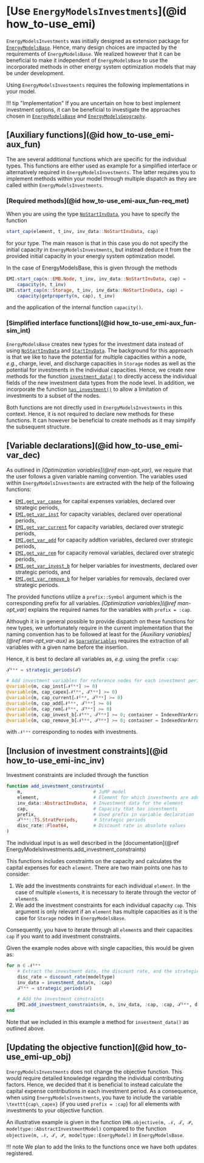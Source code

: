 # [Use `EnergyModelsInvestments`](@id how_to-use_emi)

`EnergyModelsInvestments` was initially designed as extension package for [`EnergyModelsBase`](https://energymodelsx.github.io/EnergyModelsBase.jl/).
Hence, many design choices are impacted by the requirements of `EnergyModelsBase`.
We realized however that it can be beneficial to make it independent of `EnergyModelsBase` to use the incorporated methods in other energy system optimization models that may be under development.

Using `EnergyModelsInvestments` requires the following implementations in your model.

!!! tip "Implementation"
    If you are uncertain on how to best implement investment options, it can be beneficial to investigate the approaches chosen in [`EnergyModelsBase`](https://github.com/EnergyModelsX/EnergyModelsBase.jl/tree/main/ext/EMIExt) and [`EnergyModelsGeography`](https://github.com/EnergyModelsX/EnergyModelsGeography.jl/tree/main/ext/EMIExt).

## [Auxiliary functions](@id how_to-use_emi-aux_fun)

The are several additional functions which are specific for the individual types.
This functions are either used as example for a simplified interface or alternatively required in `EnergyModelsInvestments`.
The latter requires you to implement methods within your model through multiple dispatch as they are called within `EnergyModelsInvestments`.

### [Required methods](@id how_to-use_emi-aux_fun-req_met)

When you are using the type [`NoStartInvData`](@ref), you have to specify the function

```julia
start_cap(element, t_inv, inv_data::NoStartInvData, cap)
```

for your type.
The main reason is that in this case you do not specify the initial capacity in `EnergyModelsInvestments`, but instead deduce it from the provided initial capacity in your energiy system optimization model.

In the case of EnergyModelsBase, this is given through the methods

```julia
EMI.start_cap(n::EMB.Node, t_inv, inv_data::NoStartInvData, cap) =
    capacity(n, t_inv)
EMI.start_cap(n::Storage, t_inv, inv_data::NoStartInvData, cap) =
    capacity(getproperty(n, cap), t_inv)
```

and the application of the internal function `capacity()`.

### [Simplified interface functions](@id how_to-use_emi-aux_fun-sim_int)

`EnergyModelsBase` creates new types for the investment data instead of using [`NoStartInvData`](@ref) and [`StartInvData`](@ref).
The background for this approach is that we like to have the potential for multiple capacities within a node, *e.g.*, charge, level, and discharge capacities in `Storage` nodes as well as the potential for investments in the individual capacities.
Hence, we create new methods for the function [`investment_data()`](@ref) to directly access the individual fields of the new investment data types from the node level.
In addition, we incorporate the function [`has_investment()`](@ref) to allow a limitation of investments to a subset
of the nodes.

Both functions are not directly used in `EnergyModelsInvestments` in this context.
Hence, it is not required to declare new methods for these functions. It can however be beneficial to create methods as it may simplify the subsequent structure.

## [Variable declarations](@id how_to-use_emi-var_dec)

As outlined in *[Optimization variables](@ref man-opt_var)*, we require that the user follows a given variable naming convention.
The variables used within `EnergyModelsInvestments` are extracted with the help of the following functions:

- [`EMI.get_var_capex`](@ref) for capital expenses variables, declared over strategic periods,
- [`EMI.get_var_inst`](@ref) for capacity variables, declared over operational periods,
- [`EMI.get_var_current`](@ref) for capacity variables, declared over strategic periods,
- [`EMI.get_var_add`](@ref) for capacity addtion variables, declared over strategic periods,
- [`EMI.get_var_rem`](@ref) for capacity removal variables, declared over strategic periods,
- [`EMI.get_var_invest_b`](@ref) for helper variables for investments, declared over strategic periods, and
- [`EMI.get_var_remove_b`](@ref) for helper variables for removals, declared over strategic periods.

The provided functions utilize a `prefix::Symbol` argument which is the corresponding prefix for all variables.
*[Optimization variables](@ref man-opt_var)* explains the required names for the variables with `prefix = :cap`.

Although it is in general possible to provide dispatch on these functions for new types, we unfortunately require in the current implementation that the naming convention has to be followed at least for the *[Auxiliary variables](@ref man-opt_var-aux)* as [`SparseVariables`](https://github.com/sintefore/SparseVariables.jl) requires the extraction of all variables with a given name before the insertion.

Hence, it is best to declare all variables as, *e.g.* using the prefix `:cap`:

```julia
𝒯ᴵⁿᵛ = strategic_periods(𝒯)

# Add investment variables for reference nodes for each investment period:
@variable(m, cap_inst[𝒩ᴵⁿᵛ] >= 0)
@variable(m, cap_capex[𝒩ᴵⁿᵛ, 𝒯ᴵⁿᵛ] >= 0)
@variable(m, cap_current[𝒩ᴵⁿᵛ, 𝒯ᴵⁿᵛ] >= 0)
@variable(m, cap_add[𝒩ᴵⁿᵛ, 𝒯ᴵⁿᵛ] >= 0)
@variable(m, cap_rem[𝒩ᴵⁿᵛ, 𝒯ᴵⁿᵛ] >= 0)
@variable(m, cap_invest_b[𝒩ᴵⁿᵛ, 𝒯ᴵⁿᵛ] >= 0; container = IndexedVarArray)
@variable(m, cap_remove_b[𝒩ᴵⁿᵛ, 𝒯ᴵⁿᵛ] >= 0; container = IndexedVarArray)
```

with `𝒩ᴵⁿᵛ` corresponding to nodes with investments.

## [Inclusion of investment constraints](@id how_to-use_emi-inc_inv)

Investment constraints are included through the function

```julia
function add_investment_constraints(
    m,                          # JuMP model
    element,                    # Element for which investments are added
    inv_data::AbstractInvData,  # Investment data for the element
    cap,                        # Capacity that has investments
    prefix,                     # Used prefix in variable declaration
    𝒯ᴵⁿᵛ::TS.StratPeriods,      # Strategic periods
    disc_rate::Float64,         # Discount rate in absolute values
)
```

The individual input is as well described in the [documentation](@ref EnergyModelsInvestments.add_investment_constraints)

This functions includes constraints on the capacity and calculates the capital expenses for each `element`.
There are two main points one has to consider:

1. We add the investments constraints for each individual `element`. In the case of multiple `element`s, it is necessary to iterate through the vector of `element`s.
2. We add the investment constraints for each individual capacity `cap`. This argument is only relevant if an `element` has multiple capacities as it is the case for `Storage` nodes in `EnergyModelsBase`.

Consequently, you have to iterate through all `element`s and their capacities `cap` if you want to add investment constraints.

Given the example nodes above with single capacities, this would be given as:

```julia
for n ∈ 𝒩ᴵⁿᵛ
    # Extract the investment data, the discount rate, and the strategic periods
    disc_rate = discount_rate(modeltype)
    inv_data = investment_data(n, :cap)
    𝒯ᴵⁿᵛ = strategic_periods(𝒯)

    # Add the investment constraints
    EMI.add_investment_constraints(m, n, inv_data, :cap, :cap, 𝒯ᴵⁿᵛ, disc_rate)
end
```

Note that we included in this example a method for `investment_data()` as outlined above.

## [Updating the objective function](@id how_to-use_emi-up_obj)

`EnergyModelsInvestments` does not change the objective function.
This would require detailed knowledge regarding the individual contributing factors.
Hence, we decided that it is beneficial to instead calculate the capital expense contributions in each investment period.
As a consequence, when using `EnergyModelsInvestments`, you have to include the variable ``\texttt{cap\_capex}`` (if you used `prefix = :cap`) for all elements with investments to your objective function.

An illustrative example is given in the function `EMB.objective(m, 𝒩, 𝒯, 𝒫, modeltype::AbstractInvestmentModel)` compared to the function `objective(m, 𝒩, 𝒯, 𝒫, modeltype::EnergyModel)` in `EnergyModelsBase`.

!!! note
    We plan to add the links to the functions once we have both updates registered.
